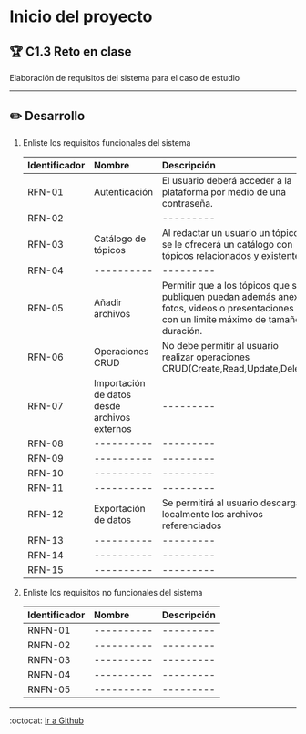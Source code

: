 # Inicio del proyecto

## :trophy: C1.3 Reto en clase

Elaboración de requisitos del sistema para el caso de estudio
___

## :pencil2: Desarrollo

1. Enliste los requisitos funcionales del sistema
   
    Identificador | Nombre | Descripción
    :--|:--|:--
    RFN-01|Autenticación|El usuario deberá acceder a la plataforma por medio de una contraseña. 
    RFN-02||---------
    RFN-03|Catálogo de tópicos|Al redactar un usuario un tópico, se le ofrecerá un catálogo con tópicos relacionados y existentes.
    RFN-04|----------|---------
    RFN-05|Añadir archivos|Permitir que a los tópicos que se publiquen puedan además anexar fotos, videos o presentaciones con un limite máximo de tamaño y duración.
    RFN-06|Operaciones CRUD|No debe permitir al usuario realizar operaciones CRUD(Create,Read,Update,Delete)
    RFN-07|Importación de datos desde archivos externos|---------
    RFN-08|----------|---------
    RFN-09|----------|---------
    RFN-10|----------|---------
    RFN-11|----------|---------
    RFN-12|Exportación de datos|Se permitirá al usuario descargar localmente los archivos referenciados 
    RFN-13|----------|---------
    RFN-14|----------|---------
    RFN-15|----------|---------
 
2. Enliste los requisitos no funcionales del sistema
   
    Identificador | Nombre | Descripción
    :--|:--|:--
    RNFN-01|----------|---------
    RNFN-02|----------|---------
    RNFN-03|----------|---------
    RNFN-04|----------|---------
    RNFN-05|----------|---------

___

:octocat: [Ir a Github](https://github.com/yessi-github/AnalisisAvanzado-2021.git)